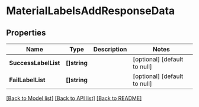 # MaterialLabelsAddResponseData

## Properties
Name | Type | Description | Notes
------------ | ------------- | ------------- | -------------
**SuccessLabelList** | **[]string** |  | [optional] [default to null]
**FailLabelList** | **[]string** |  | [optional] [default to null]

[[Back to Model list]](../README.md#documentation-for-models) [[Back to API list]](../README.md#documentation-for-api-endpoints) [[Back to README]](../README.md)


